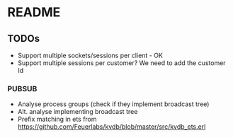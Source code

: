 # README

## TODOs

* Support multiple sockets/sessions per client - OK
* Support multiple sessions per customer? We need to add the customer Id

### PUBSUB

* Analyse process groups (check if they implement broadcast tree)
* Alt. analyse implementing broadcast tree
* Prefix matching in ets from https://github.com/Feuerlabs/kvdb/blob/master/src/kvdb_ets.erl
